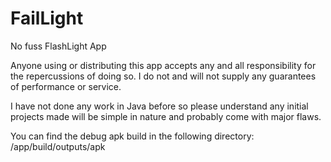 FailLight
=========

No fuss FlashLight App

Anyone using or distributing this app accepts any and all responsibility for the repercussions of doing so.
I do not and will not supply any guarantees of performance or service.

I have not done any work in Java before so please understand any initial projects made will be simple in nature and probably come with major flaws.

You can find the debug apk build in the following directory: 
/app/build/outputs/apk
